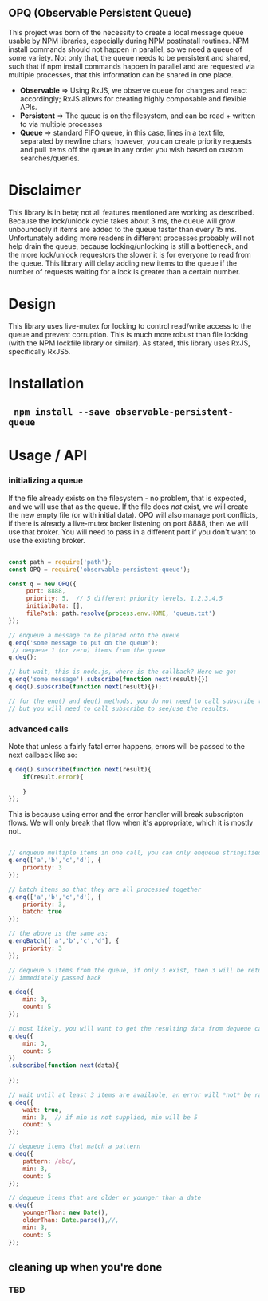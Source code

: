 

##     OPQ  (Observable Persistent Queue)

This project was born of the necessity to create a local message queue usable by NPM libraries, especially
during NPM postinstall routines. NPM install commands should not happen in parallel, so we need a queue of some variety.
Not only that, the queue needs to be persistent and shared, such that if npm install commands happen in parallel and are 
requested via multiple processes, that this information can be shared in one place.

* <b>Observable</b> => Using RxJS, we observe queue for changes and react accordingly; RxJS allows for creating highly composable and flexible APIs.
* <b>Persistent</b> => The queue is on the filesystem, and can be read + written to via multiple processes
* <b>Queue</b> => standard FIFO queue, in this case, lines in a text file, separated by newline chars; however, you can 
create priority requests and pull items off the queue in any order you wish based on custom searches/queries.

# Disclaimer

This library is in beta; not all features mentioned are working as described.
Because the lock/unlock cycle takes about 3 ms, the queue will
grow unboundedly if items are added to the queue faster than every 15 ms. Unfortunately adding more readers 
in different processes probably will not help drain the queue, because locking/unlocking is still a bottleneck,
and the more lock/unlock requestors the slower it is for everyone to read from the queue. This library
 will delay adding new items to the queue if the number of requests waiting for a lock is greater than a certain 
 number.

# Design

This library uses live-mutex for locking to control read/write access to the queue and prevent corruption.
This is much more robust than file locking (with the NPM lockfile library or similar). As stated, this 
library uses RxJS, specifically RxJS5.


# Installation

##  ``` npm install --save observable-persistent-queue```

# Usage / API

### initializing a queue

If the file already exists on the filesystem - no problem, that is expected, and we will use that as the queue.
If the file does *not* exist, we will create the new empty file (or with initial data). OPQ will also manage port conflicts, if there is already
a live-mutex broker listening on port 8888, then we will use that broker. You will need to pass in a different port
if you don't want to use the existing broker.

```js

const path = require('path');
const OPQ = require('observable-persistent-queue');

const q = new OPQ({
     port: 8888,
     priority: 5,  // 5 different priority levels, 1,2,3,4,5
     initialData: [],
     filePath: path.resolve(process.env.HOME, 'queue.txt')
});

// enqueue a message to be placed onto the queue
q.enq('some message to put on the queue');
 // dequeue 1 (or zero) items from the queue
q.deq();

// but wait, this is node.js, where is the callback? Here we go:
q.enq('some message').subscribe(function next(result){})
q.deq().subscribe(function next(result){}); 

// for the enq() and deq() methods, you do not need to call subscribe to initiate the action
// but you will need to call subscribe to see/use the results.

```

### advanced calls

Note that unless a fairly fatal error happens, errors will be passed to the next callback like so:

```js
q.deq().subscribe(function next(result){
    if(result.error){
        
    }
}); 

```
This is because using error and the error handler will break subscripton flows. We will only
break that flow when it's appropriate, which it is mostly not.


```js

// enqueue multiple items in one call, you can only enqueue stringified data, otherwise an error will be thrown
q.enq(['a','b','c','d'], {
    priority: 3
});

// batch items so that they are all processed together
q.enq(['a','b','c','d'], {
    priority: 3,
    batch: true
});

// the above is the same as:
q.enqBatch(['a','b','c','d'], {
    priority: 3
});

// dequeue 5 items from the queue, if only 3 exist, then 3 will be returned, if only 2 exist, then an error will be 
// immediately passed back

q.deq({
    min: 3,
    count: 5
});

// most likely, you will want to get the resulting data from dequeue calls; use subscribe
q.deq({
    min: 3,
    count: 5
})
.subscribe(function next(data){
    
});

// wait until at least 3 items are available, an error will *not* be raised if 3 items are not available immediately
q.deq({
    wait: true,
    min: 3,  // if min is not supplied, min will be 5
    count: 5
});

// dequeue items that match a pattern
q.deq({
    pattern: /abc/,
    min: 3,
    count: 5
});

// dequeue items that are older or younger than a date
q.deq({
    youngerThan: new Date(),
    olderThan: Date.parse(),//,
    min: 3,
    count: 5
});


```



## cleaning up when you're done

### TBD



